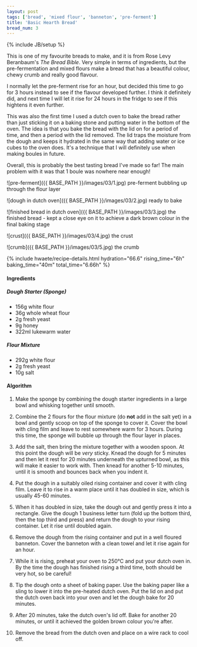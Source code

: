```yaml
---
layout: post
tags: ['bread', 'mixed flour', 'banneton', 'pre-ferment']
title: 'Basic Hearth Bread'
bread_num: 3
---
```

{% include JB/setup %}

This is one of my favourite breads to make, and it is from Rose Levy Beranbaum's *The Bread Bible*. Very simple in terms of ingredients,
but the pre-fermentation and mixed flours make a bread that has a beautiful colour,
chewy crumb and really good flavour.

I normally let the pre-ferment rise for an hour, but decided this time to go for 3
hours instead to see if the flavour developed further. I think it definitely did,
and next time I will let it rise for 24 hours in the fridge to see if this hightens
it even further.

This was also the first time I used a dutch oven to bake the bread rather than just
sticking it on a baking stone and putting water in the bottom of the oven. The idea
is that you bake the bread with the lid on for a period of time, and then a period
with the lid removed. The lid traps the moisture from the dough and keeps it hydrated
in the same way that adding water or ice cubes to the oven does. It's a technique
that I will definitely use when making boules in future.

Overall, this is probably the best tasting bread I've made so far! The main problem
with it was that 1 boule was nowhere near enough!

![pre-ferment]({{ BASE_PATH }}/images/03/1.jpg)
<span class="img-caption">pre-ferment bubbling up through the flour layer</span>

![dough in dutch oven]({{ BASE_PATH }}/images/03/2.jpg)
<span class="img-caption">ready to bake</span>

![finished bread in dutch oven]({{ BASE_PATH }}/images/03/3.jpg)
<span class="img-caption">the finished bread - kept a close eye on it to achieve
a dark brown colour in the final baking stage</span>

![crust]({{ BASE_PATH }}/images/03/4.jpg)
<span class="img-caption">the crust</span>

![crumb]({{ BASE_PATH }}/images/03/5.jpg)
<span class="img-caption">the crumb</span>

{% include hwaete/recipe-details.html hydration="66.6" rising_time="6h" baking_time="40m" total_time="6.66h" %}

#### Ingredients

##### Dough Starter (Sponge)

- 156g white flour
- 36g whole wheat flour
- 2g fresh yeast
- 9g honey
- 322ml lukewarm water

##### Flour Mixture

- 292g white flour
- 2g fresh yeast
- 10g salt

#### Algorithm

1. Make the sponge by combining the dough starter ingredients in a large bowl and
whisking together until smooth.

2. Combine the 2 flours for the flour mixture (do **not** add in the salt yet) in
a bowl and gently scoop on top of the sponge to cover it. Cover the bowl with cling
film and leave to rest somewhere warm for 3 hours. During this time, the sponge will
bubble up through the flour layer in places.

3. Add the salt, then bring the mixture together with a wooden spoon. At this point
the dough will be *very* sticky. Knead the dough for 5 minutes and then let it rest
for 20 minutes underneath the upturned bowl, as this will make it easier to work
with. Then knead for another 5-10 minutes, until it is smooth and bounces back when
you indent it.

4. Put the dough in a suitably oiled rising container and cover it with cling film.
Leave it to rise in a warm place until it has doubled in size, which is usually 45-60
minutes.

5. When it has doubled in size, take the dough out and gently press it into a rectangle.
Give the dough 1 business letter turn (fold up the bottom third, then the top third
and press) and return the dough to your rising container. Let it rise until doubled
again.

6. Remove the dough from the rising container and put in a well floured banneton.
Cover the banneton with a clean towel and let it rise again for an hour.

7. While it is rising, preheat your oven to 250°C and put your dutch oven in. By
the time the dough has finished rising a third time, both should be very hot, so
be careful!

8. Tip the dough onto a sheet of baking paper. Use the baking paper like a sling
to lower it into the pre-heated dutch oven. Put the lid on and put the dutch oven
back into your oven and let the dough bake for 20 minutes.

9. After 20 minutes, take the dutch oven's lid off. Bake for another 20 minutes, or
until it achieved the golden brown colour you're after.

10. Remove the bread from the dutch oven and place on a wire rack to cool off.

